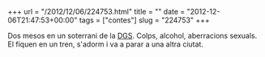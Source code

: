 +++
url = "/2012/12/06/224753.html"
title = ""
date = "2012-12-06T21:47:53+00:00"
tags = ["contes"]
slug = "224753"
+++

Dos mesos en un soterrani de la [DGS](http://es.wikipedia.org/wiki/Dirección_General_de_Seguridad). Colps, alcohol, aberracions sexuals. El fiquen en un tren, s'adorm i va a parar a una altra ciutat.
